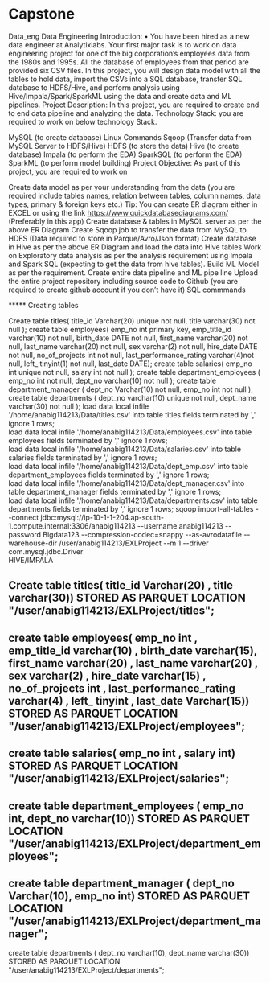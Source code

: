 # Capstone
Data_eng
Data Engineering Introduction: • You have been hired as a new data engineer at Analytixlabs. Your first major task is to work on data engineering project for one of the big corporation’s employees data from the 1980s and 1995s. All the database of employees from that period are provided six CSV files. In this project, you will design data model with all the tables to hold data, import the CSVs into a SQL database, transfer SQL database to HDFS/Hive, and perform analysis using Hive/Impala/Spark/SparkML using the data and create data and ML pipelines. Project Description: In this project, you are required to create end to end data pipeline and analyzing the data. Technology Stack: you are required to work on below technology Stack.

MySQL (to create database)
Linux Commands
Sqoop (Transfer data from MySQL Server to HDFS/Hive)
HDFS (to store the data)
Hive (to create database)
Impala (to perform the EDA)
SparkSQL (to perform the EDA)
SparkML (to perform model building)
Project Objective: As part of this project, you are required to work on

Create data model as per your understanding from the data (you are required include tables names, relation between tables, column names, data types, primary & foreign keys etc.) Tip: You can create ER diagram either in EXCEL or using the link https://www.quickdatabasediagrams.com/ (Preferably in this app)
Create database & tables in MySQL server as per the above ER Diagram
Create Sqoop job to transfer the data from MySQL to HDFS (Data required to store in Parque/Avro/Json format)
Create database in Hive as per the above ER Diagram and load the data into Hive tables
Work on Exploratory data analysis as per the analysis requirement using Impala and Spark SQL (expecting to get the data from hive tables).
Build ML Model as per the requirement.
Create entire data pipeline and ML pipe line
Upload the entire project repository including source code to Github (you are required to create github account if you don’t have it)
SQL commmands

***** Creating tables

Create table titles( title_id Varchar(20) unique not null, title varchar(30) not null ); create table employees( emp_no int primary key, emp_title_id varchar(10) not null, birth_date DATE not null, first_name varchar(20) not null, last_name varchar(20) not null, sex varchar(2) not null, hire_date DATE not null, no_of_projects int not null, last_performance_rating varchar(4)not null, left_ tinyint(1) not null, last_date DATE); create table salaries( emp_no int unique not null, salary int not null ); create table department_employees ( emp_no int not null, dept_no varchar(10) not null ); create table department_manager ( dept_no Varchar(10) not null, emp_no int not null ); create table departments ( dept_no varchar(10) unique not null, dept_name varchar(30) not null );
load data local infile '/home/anabig114213/Data/titles.csv' into table titles fields terminated by ',' ignore 1 rows;                                     
load data local infile '/home/anabig114213/Data/employees.csv' into table employees fields terminated by ',' ignore 1 rows;                                     
load data local infile '/home/anabig114213/Data/salaries.csv' into table salaries fields terminated by ',' ignore 1 rows;                                     
load data local infile '/home/anabig114213/Data/dept_emp.csv' into table department_employees fields terminated by ',' ignore 1 rows;                                     
load data local infile '/home/anabig114213/Data/dept_manager.csv' into table department_manager fields terminated by ',' ignore 1 rows;                                     
load data local infile '/home/anabig114213/Data/departments.csv' into table departments fields terminated by ',' ignore 1 rows; 
sqoop import-all-tables --connect jdbc:mysql://ip-10-1-1-204.ap-south-1.compute.internal:3306/anabig114213 --username anabig114213 --password Bigdata123 --compression-codec=snappy --as-avrodatafile --warehouse-dir /user/anabig114213/EXLProject --m 1 --driver com.mysql.jdbc.Driver  
HIVE/IMPALA     

Create table titles( title_id Varchar(20) , title varchar(30))
STORED AS PARQUET LOCATION "/user/anabig114213/EXLProject/titles";
--
create table employees( emp_no int ,  emp_title_id varchar(10) ,  birth_date varchar(15),  first_name varchar(20) ,  last_name varchar(20) ,  sex varchar(2) ,  hire_date varchar(15) ,  no_of_projects int ,  last_performance_rating varchar(4) ,  left_ tinyint ,  last_date Varchar(15))
STORED AS PARQUET LOCATION "/user/anabig114213/EXLProject/employees";
--
create table salaries( emp_no int , salary int)
STORED AS PARQUET LOCATION "/user/anabig114213/EXLProject/salaries";
--
create table department_employees ( emp_no int, dept_no varchar(10))
STORED AS PARQUET LOCATION "/user/anabig114213/EXLProject/department_employees";
--
create table department_manager ( dept_no Varchar(10), emp_no int)
STORED AS PARQUET LOCATION "/user/anabig114213/EXLProject/department_manager";
--
create table departments ( dept_no varchar(10), dept_name varchar(30))
STORED AS PARQUET LOCATION "/user/anabig114213/EXLProject/departments";

